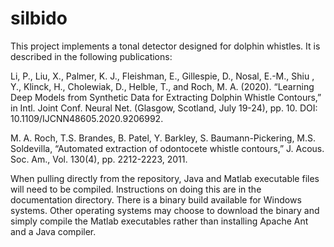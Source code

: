 # silbido

This project implements a tonal detector designed for dolphin whistles.  It is described in the following publications:

Li, P., Liu, X., Palmer, K. J., Fleishman, E., Gillespie, D., Nosal, E.-M., Shiu , Y., Klinck, H., Cholewiak, D., Helble, T., and Roch, M. A. (2020). “Learning Deep Models from Synthetic Data for Extracting Dolphin Whistle Contours,” in Intl. Joint Conf. Neural Net. (Glasgow, Scotland, July 19-24), pp. 10. DOI:  10.1109/IJCNN48605.2020.9206992.

M. A. Roch, T.S. Brandes, B. Patel, Y. Barkley, S. Baumann-Pickering, M.S. Soldevilla, “Automated extraction of odontocete whistle contours,” J. Acous. Soc. Am., Vol. 130(4), pp. 2212-2223, 2011. 

When pulling directly from the repository, Java and Matlab executable files will need to be compiled.  Instructions on doing this are in the documentation directory.  There is a binary build available for Windows systems.  Other operating systems may choose to download the binary and simply compile the Matlab executables rather than installing Apache Ant and a Java compiler.  